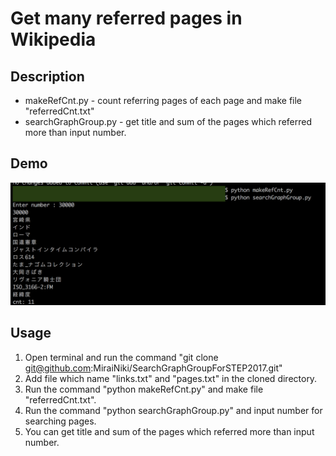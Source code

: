 Get many referred pages in Wikipedia
====

## Description
* makeRefCnt.py - count referring pages of each page and make file "referredCnt.txt"
* searchGraphGroup.py - get title and sum of the pages which referred more than input number.
## Demo
![demo](demo.png "demo")
## Usage
1. Open terminal and run the command "git clone git@github.com:MiraiNiki/SearchGraphGroupForSTEP2017.git"
2. Add file which name "links.txt" and "pages.txt" in the cloned directory.
3. Run the command "python makeRefCnt.py" and make file "referredCnt.txt".
4. Run the command "python searchGraphGroup.py" and input number for searching pages.
5. You can get title and sum of the pages which referred more than input number.

